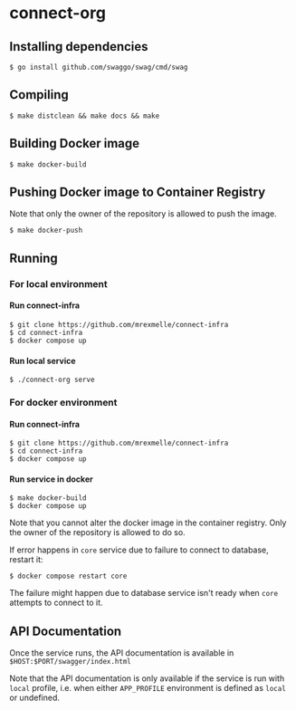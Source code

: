 # connect-org

## Installing dependencies

```
$ go install github.com/swaggo/swag/cmd/swag
```

## Compiling

```
$ make distclean && make docs && make
```

## Building Docker image

```
$ make docker-build
```

## Pushing Docker image to Container Registry

Note that only the owner of the repository is allowed to push the image. 

```
$ make docker-push
```

## Running

### For local environment

#### Run connect-infra
```
$ git clone https://github.com/mrexmelle/connect-infra
$ cd connect-infra
$ docker compose up
```

#### Run local service
```
$ ./connect-org serve
```

### For docker environment

#### Run connect-infra
```
$ git clone https://github.com/mrexmelle/connect-infra
$ cd connect-infra
$ docker compose up
```

#### Run service in docker
```
$ make docker-build
$ docker compose up
```
Note that you cannot alter the docker image in the container registry. Only the owner of the repository is allowed to do so.

If error happens in `core` service due to failure to connect to database, restart it:
```
$ docker compose restart core
```
The failure might happen due to database service isn't ready when `core` attempts to connect to it.


## API Documentation
Once the service runs, the API documentation is available in `$HOST:$PORT/swagger/index.html`

Note that the API documentation is only available if the service is run with `local` profile, i.e. when either `APP_PROFILE` environment is defined as `local` or undefined.